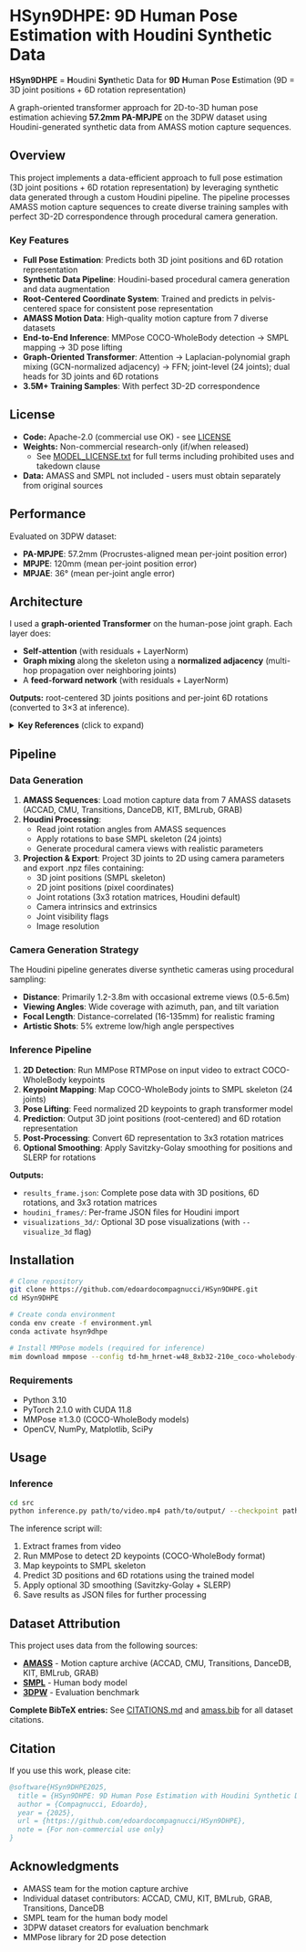 # HSyn9DHPE: 9D Human Pose Estimation with Houdini Synthetic Data

**HSyn9DHPE** = **H**oudini **Syn**thetic Data for **9D** **H**uman **P**ose **E**stimation
(9D = 3D joint positions + 6D rotation representation)

A graph-oriented transformer approach for 2D-to-3D human pose estimation achieving **57.2mm PA-MPJPE** on the 3DPW dataset using Houdini-generated synthetic data from AMASS motion capture sequences.

## Overview

This project implements a data-efficient approach to full pose estimation (3D joint positions + 6D rotation representation) by leveraging synthetic data generated through a custom Houdini pipeline. The pipeline processes AMASS motion capture sequences to create diverse training samples with perfect 3D-2D correspondence through procedural camera generation.

### Key Features

- **Full Pose Estimation**: Predicts both 3D joint positions and 6D rotation representation
- **Synthetic Data Pipeline**: Houdini-based procedural camera generation and data augmentation
- **Root-Centered Coordinate System**: Trained and predicts in pelvis-centered space for consistent pose representation
- **AMASS Motion Data**: High-quality motion capture from 7 diverse datasets
- **End-to-End Inference**: MMPose COCO-WholeBody detection → SMPL mapping → 3D pose lifting
- **Graph-Oriented Transformer**: Attention → Laplacian-polynomial graph mixing (GCN-normalized adjacency) → FFN; joint-level (24 joints); dual heads for 3D joints and 6D rotations
- **3.5M+ Training Samples**: With perfect 3D-2D correspondence

## License

- **Code:** Apache-2.0 (commercial use OK) - see [LICENSE](./LICENSE)
- **Weights:** Non-commercial research-only (if/when released)
  - See [MODEL_LICENSE.txt](./MODEL_LICENSE.txt) for full terms including prohibited uses and takedown clause
- **Data:** AMASS and SMPL not included - users must obtain separately from original sources

## Performance

Evaluated on 3DPW dataset:
- **PA-MPJPE**: 57.2mm (Procrustes-aligned mean per-joint position error)
- **MPJPE**: 120mm (mean per-joint position error)
- **MPJAE**: 36° (mean per-joint angle error)

## Architecture

I used a **graph-oriented Transformer** on the human-pose joint graph. Each layer does:

- **Self-attention** (with residuals + LayerNorm)
- **Graph mixing** along the skeleton using a **normalized adjacency** (multi-hop propagation over neighboring joints)
- A **feed-forward network** (with residuals + LayerNorm)

**Outputs:** root-centered 3D joints positions and per-joint 6D rotations (converted to 3×3 at inference).

<details>
<summary><b>Key References</b> (click to expand)</summary>

```bibtex
@inproceedings{Vaswani2017Attention,
  title={Attention Is All You Need},
  author={Vaswani, Ashish and Shazeer, Noam and Parmar, Niki and Uszkoreit, Jakob and Jones, Llion and Gomez, Aidan N. and Kaiser, {\L}ukasz and Polosukhin, Illia},
  booktitle={NeurIPS}, year={2017}
}
@inproceedings{Defferrard2016ChebNet,
  title={Convolutional Neural Networks on Graphs with Fast Localized Spectral Filtering},
  author={Defferrard, Micha{\"e}l and Bresson, Xavier and Vandergheynst, Pierre},
  booktitle={NeurIPS}, year={2016}
}
@inproceedings{Kipf2017GCN,
  title={Semi-Supervised Classification with Graph Convolutional Networks},
  author={Kipf, Thomas N. and Welling, Max},
  booktitle={ICLR}, year={2017}
}
@inproceedings{Zhao2022GraFormer,
  title={GraFormer: Graph-Oriented Transformer for 3D Pose Estimation},
  author={Zhao, Wen and Tian, Yongjian and Ye, Qixiang and Jiao, Jianbin and Wang, Wenming},
  booktitle={CVPR}, year={2022}
}
@inproceedings{Martinez2017SimpleBaseline,
  title={A Simple Yet Effective Baseline for 3D Human Pose Estimation},
  author={Martinez, Julieta and Hossain, Rayat and Romero, Javier and Little, James J.},
  booktitle={ICCV}, year={2017}
}
@inproceedings{Zhou2019Rotation6D,
  title={On the Continuity of Rotation Representations in Neural Networks},
  author={Zhou, Yi and Barnes, Connelly and Lu, Jingwan and Yang, Jimei and Li, Hao},
  booktitle={CVPR}, year={2019}
}
```

</details>

## Pipeline

### Data Generation

1. **AMASS Sequences**: Load motion capture data from 7 AMASS datasets (ACCAD, CMU, Transitions, DanceDB, KIT, BMLrub, GRAB)
2. **Houdini Processing**:
   - Read joint rotation angles from AMASS sequences
   - Apply rotations to base SMPL skeleton (24 joints)
   - Generate procedural camera views with realistic parameters
3. **Projection & Export**: Project 3D joints to 2D using camera parameters and export .npz files containing:
   - 3D joint positions (SMPL skeleton)
   - 2D joint positions (pixel coordinates)
   - Joint rotations (3x3 rotation matrices, Houdini default)
   - Camera intrinsics and extrinsics
   - Joint visibility flags
   - Image resolution

### Camera Generation Strategy

The Houdini pipeline generates diverse synthetic cameras using procedural sampling:
- **Distance**: Primarily 1.2-3.8m with occasional extreme views (0.5-6.5m)
- **Viewing Angles**: Wide coverage with azimuth, pan, and tilt variation
- **Focal Length**: Distance-correlated (16-135mm) for realistic framing
- **Artistic Shots**: 5% extreme low/high angle perspectives

### Inference Pipeline

1. **2D Detection**: Run MMPose RTMPose on input video to extract COCO-WholeBody keypoints
2. **Keypoint Mapping**: Map COCO-WholeBody joints to SMPL skeleton (24 joints)
3. **Pose Lifting**: Feed normalized 2D keypoints to graph transformer model
4. **Prediction**: Output 3D joint positions (root-centered) and 6D rotation representation
5. **Post-Processing**: Convert 6D representation to 3x3 rotation matrices
6. **Optional Smoothing**: Apply Savitzky-Golay smoothing for positions and SLERP for rotations

**Outputs:**
- `results_frame.json`: Complete pose data with 3D positions, 6D rotations, and 3x3 rotation matrices
- `houdini_frames/`: Per-frame JSON files for Houdini import
- `visualizations_3d/`: Optional 3D pose visualizations (with `--visualize_3d` flag)

## Installation

```bash
# Clone repository
git clone https://github.com/edoardocompagnucci/HSyn9DHPE.git
cd HSyn9DHPE

# Create conda environment
conda env create -f environment.yml
conda activate hsyn9dhpe

# Install MMPose models (required for inference)
mim download mmpose --config td-hm_hrnet-w48_8xb32-210e_coco-wholebody-384x288 --dest checkpoints/
```

### Requirements
- Python 3.10
- PyTorch 2.1.0 with CUDA 11.8
- MMPose ≥1.3.0 (COCO-WholeBody models)
- OpenCV, NumPy, Matplotlib, SciPy

## Usage

### Inference

```bash
cd src
python inference.py path/to/video.mp4 path/to/output/ --checkpoint path/to/checkpoint.pth --smooth_3d
```

The inference script will:
1. Extract frames from video
2. Run MMPose to detect 2D keypoints (COCO-WholeBody format)
3. Map keypoints to SMPL skeleton
4. Predict 3D positions and 6D rotations using the trained model
5. Apply optional 3D smoothing (Savitzky-Golay + SLERP)
6. Save results as JSON files for further processing

## Dataset Attribution

This project uses data from the following sources:

- **[AMASS](https://amass.is.tue.mpg.de/)** - Motion capture archive (ACCAD, CMU, Transitions, DanceDB, KIT, BMLrub, GRAB)
- **[SMPL](https://smpl.is.tue.mpg.de/)** - Human body model
- **[3DPW](https://virtualhumans.mpi-inf.mpg.de/3DPW/)** - Evaluation benchmark

**Complete BibTeX entries:** See [CITATIONS.md](./CITATIONS.md) and [amass.bib](./amass.bib) for all dataset citations.

## Citation

If you use this work, please cite:

```bibtex
@software{HSyn9DHPE2025,
  title = {HSyn9DHPE: 9D Human Pose Estimation with Houdini Synthetic Data},
  author = {Compagnucci, Edoardo},
  year = {2025},
  url = {https://github.com/edoardocompagnucci/HSyn9DHPE},
  note = {For non-commercial use only}
}
```

## Acknowledgments

- AMASS team for the motion capture archive
- Individual dataset contributors: ACCAD, CMU, KIT, BMLrub, GRAB, Transitions, DanceDB
- SMPL team for the human body model
- 3DPW dataset creators for evaluation benchmark
- MMPose library for 2D pose detection
